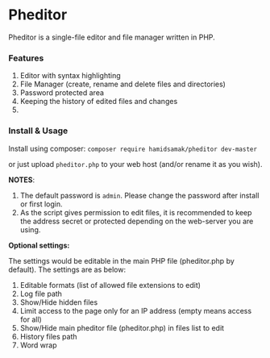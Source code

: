 Pheditor
=======

Pheditor is a single-file editor and file manager written in PHP.



### Features
1. Editor with syntax highlighting
2. File Manager (create, rename and delete files and directories)
3. Password protected area
4. Keeping the history of edited files and changes
5. 

### Install & Usage

Install using composer:
`composer require hamidsamak/pheditor dev-master`

or just upload `pheditor.php` to your web host (and/or rename it as you wish).

**NOTES**:
1. The default password is `admin`. Please change the password after install or first login.
2. As the script gives permission to edit files, it is recommended to keep the address secret or protected depending on the web-server you are using.

**Optional settings:**

The settings would be editable in the main PHP file (pheditor.php by default).
The settings are as below:
1. Editable formats (list of allowed file extensions to edit)
2. Log file path
3. Show/Hide hidden files
4. Limit access to the page only for an IP address (empty means access for all)
5. Show/Hide main pheditor file (pheditor.php) in files list to edit 
6. History files path
7. Word wrap
